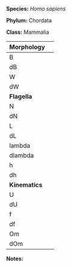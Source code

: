 **Species:** *Homo sapiens*

**Phylum:** Chordata

**Class:** Mammalia


|**Morphology** |          |
|:-------------  | :------: |
| B |  |
| dB |  | 
| W |  |
| dW |  |
| **Flagella** | |
| N |  |
| dN |  |
| L |  |
| dL |  |
| lambda |  |
| dlambda |  |
| h |  |
| dh |  |
| **Kinematics** | |
| U | |
| dU |  |
| f |  |
| df |  |
| Om |  |
| dOm |  |


**Notes:** 
